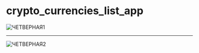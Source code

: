 # crypto_currencies_list_app

![ЧЕТВЕРНАЯ1](https://github.com/KHALMATOV-FARRUKH/crypto_currencies_list_app/assets/115084566/02a5e96c-5504-4676-98c0-24f3cad7ac3e)

________________________________________________________________________________________________________________________


![ЧЕТВЕРНАЯ2](https://github.com/KHALMATOV-FARRUKH/crypto_currencies_list_app/assets/115084566/dcd9b63d-e42b-418e-8de6-da2604075305)
